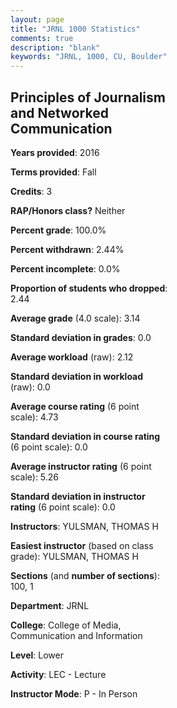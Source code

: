 ```yaml
---
layout: page
title: "JRNL 1000 Statistics"
comments: true
description: "blank"
keywords: "JRNL, 1000, CU, Boulder"
--- 
```

<head>
<script src="https://ajax.googleapis.com/ajax/libs/jquery/2.1.3/jquery.min.js"></script>
<script src="https://dl.dropboxusercontent.com/s/pc42nxpaw1ea4o9/highcharts.js?dl=0"></script>
<!-- <script src="../assets/js/highcharts.js"></script> -->
<style type="text/css">@font-face {
	font-family: "Bebas Neue";
	src: url(https://www.filehosting.org/file/details/544349/BebasNeue%20Regular.otf) format("opentype");
	}
	h1.Bebas { 
		font-family: "Bebas Neue", Verdana, Tahoma;
	}
</style>
</head>
<body>
	<div id="container" style="float: right; width: 45%; height: 88%; margin-left: 2.5%; margin-right: 2.5%;"></div>
	<script language="JavaScript">
		$(document).ready(function() {
		var chart = {type: 'column'};
		var title = {text: 'Grade Distribution'};
		var xAxis = {categories: ['A','B','C','D','F'],crosshair: true};
		var yAxis = {min: 0,title: {text: 'Percentage'}};
		var tooltip = {headerFormat: '<center><b><span style="font-size:20px">{point.key}</span></b></center>',
		               pointFormat: '<td style="padding:0"><b>{point.y:.1f}%</b></td>',
		               footerFormat: '</table>',shared: true,useHTML: true};
		var plotOptions = {column: {pointPadding: 0.0,borderWidth: 0}};  
		var credits = {enabled: false};var series= [{name: 'Percent',data: [32.5,54.17,10.83,1.67,0.83,]}];
		var json = {};
		json.chart = chart;
		json.title = title;
		json.tooltip = tooltip;
		json.xAxis = xAxis;
		json.yAxis = yAxis;  
		json.series = series;
		json.plotOptions = plotOptions;  
		json.credits = credits;
		$('#container').highcharts(json);
	});
	</script>
</body>
			   
## Principles of Journalism and Networked Communication

**Years provided**: 2016

**Terms provided**: Fall

**Credits**: 3

**RAP/Honors class?** Neither

**Percent grade**: 100.0%

**Percent withdrawn**: 2.44%

**Percent incomplete**: 0.0%

**Proportion of students who dropped**: 2.44

**Average grade** (4.0 scale): 3.14

**Standard deviation in grades**: 0.0

**Average workload** (raw): 2.12

**Standard deviation in workload** (raw): 0.0

**Average course rating** (6 point scale): 4.73

**Standard deviation in course rating** (6 point scale): 0.0

**Average instructor rating** (6 point scale): 5.26

**Standard deviation in instructor rating** (6 point scale): 0.0

**Instructors**: YULSMAN, THOMAS H

**Easiest instructor** (based on class grade): YULSMAN, THOMAS H

**Sections** (and **number of sections**): 100, 1

**Department**: JRNL

**College**: College of Media, Communication and Information

**Level**: Lower

**Activity**: LEC - Lecture

**Instructor Mode**: P  - In Person